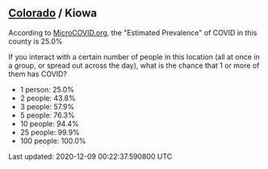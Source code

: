 
## [Colorado](/united-states/colorado) / Kiowa

According to [MicroCOVID.org](http://microcovid.org),
the "Estimated Prevalence" of COVID in this county is 25.0%

If you interact with a certain number of people in this location
(all at once in a group, or spread out across the day), what is the chance that
1 or more of them has COVID?

- 1 person: 25.0%
- 2 people: 43.8%
- 3 people: 57.9%
- 5 people: 76.3%
- 10 people: 94.4%
- 25 people: 99.9%
- 100 people: 100.0%

Last updated: 2020-12-09 00:22:37.590800 UTC
